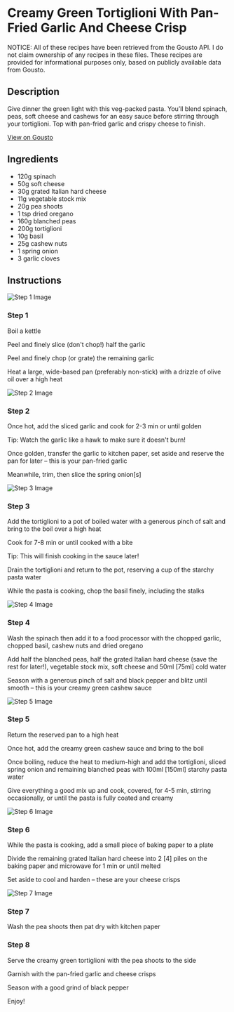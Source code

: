 # Creamy Green Tortiglioni With Pan-Fried Garlic And Cheese Crisp

NOTICE: All of these recipes have been retrieved from the Gousto API. I do not claim ownership of any recipes in these files. These recipes are provided for informational purposes only, based on publicly available data from Gousto.

## Description

Give dinner the green light with this veg-packed pasta. You’ll blend spinach, peas, soft cheese and cashews for an easy sauce before stirring through your tortiglioni. Top with pan-fried garlic and crispy cheese to finish.

[View on Gousto](https://www.gousto.co.uk/recipes/cookbook/creamy-green-tortiglioni-with-pan-fried-garlic-cheese-crisp)

## Ingredients

- 120g spinach
- 50g soft cheese
- 30g grated Italian hard cheese
- 11g vegetable stock mix
- 20g pea shoots
- 1 tsp dried oregano
- 160g blanched peas
- 200g tortiglioni
- 10g basil
- 25g cashew nuts
- 1 spring onion
- 3 garlic cloves

## Instructions

![Step 1 Image](https://production-media.gousto.co.uk/cms/recipe-step-image/Step-1-1670331519995-x200.jpg)

### Step 1

Boil a kettle

Peel and finely slice (don't chop!) half the garlic

Peel and finely chop (or grate) the remaining garlic

Heat a large, wide-based pan (preferably non-stick) with a drizzle of olive oil over a high heat

![Step 2 Image](https://production-media.gousto.co.uk/cms/recipe-step-image/Step-2-1670331527948-x200.jpg)

### Step 2

Once hot, add the sliced garlic and cook for 2-3 min or until golden

Tip: Watch the garlic like a hawk to make sure it doesn't burn!

Once golden, transfer the garlic to kitchen paper, set aside and reserve the pan for later – this is your pan-fried garlic

Meanwhile, trim, then slice the spring onion<span class="text-danger">[s]</span>

![Step 3 Image](https://production-media.gousto.co.uk/cms/recipe-step-image/Step-3-1670331583996-x200.jpg)

### Step 3

Add the tortiglioni to a pot of boiled water with a generous pinch of salt and bring to the boil over a high heat

Cook for 7-8 min or until cooked with a bite

Tip: This will finish cooking in the sauce later!

Drain the tortiglioni and return to the pot, reserving a cup of the starchy pasta water

While the pasta is cooking, chop the basil finely, including the stalks

![Step 4 Image](https://production-media.gousto.co.uk/cms/recipe-step-image/Step-4-1670331746518-x200.jpg)

### Step 4

Wash the spinach then add it to a food processor with the chopped garlic, chopped basil, cashew nuts and dried oregano

Add half the blanched peas, half the grated Italian hard cheese (save the rest for later!), vegetable stock mix, soft cheese and 50ml <span class="text-danger">[75ml] </span>cold water

Season with a generous pinch of salt and black pepper and blitz until smooth – this is your creamy green cashew sauce

![Step 5 Image](https://production-media.gousto.co.uk/cms/recipe-step-image/Step-5-1670331750905-x200.jpg)

### Step 5

Return the reserved pan to a high heat

Once hot, add the creamy green cashew sauce and bring to the boil

Once boiling, reduce the heat to medium-high and add the tortiglioni, sliced spring onion and remaining blanched peas with 100ml <span class="text-danger">[150ml] </span>starchy pasta water

Give everything a good mix up and cook, covered, for 4-5 min, stirring occasionally, or until the pasta is fully coated and creamy

![Step 6 Image](https://production-media.gousto.co.uk/cms/recipe-step-image/Step-6-1670331754585-x200.jpg)

### Step 6

While the pasta is cooking, add a small piece of baking paper to a plate

Divide the remaining grated Italian hard cheese into 2 <span class="text-danger">[4] </span>piles on the baking paper and microwave for 1 min or until melted

Set aside to cool and harden – these are your cheese crisps

![Step 7 Image](https://production-media.gousto.co.uk/cms/recipe-step-image/Step-7-1670331758068-x200.jpg)

### Step 7

Wash the pea shoots then pat dry with kitchen paper

### Step 8

Serve the creamy green tortiglioni with the pea shoots to the side

Garnish with the pan-fried garlic and cheese crisps

Season with a good grind of black pepper

Enjoy!

